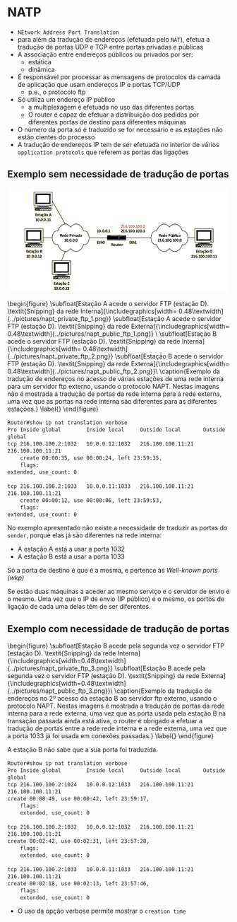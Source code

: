 # NATP
- `NEtwork Address Port Translation`
- para além da tradução de endereços (efetuada pelo `NAT`), efetua a tradução de portas UDP e TCP entre portas privadas e públicas
- A associação entre endereços públicos ou privados por ser:
	- estática
	- dinâmica
- É responsável por processar as mensagens de protocolos da camada de aplicação que usam endereços IP e portas TCP/UDP
	- p.e., o protocolo ftp
- Só utiliza um endereço IP público
	- a multiplexagem é efetuada no uso das diferentes portas
	- O router é capaz de efetuar a distribuição dos pedidos por diferentes portas de destino para diferentes máquinas
- O número da porta só é traduzido se for necessário e as estações não estão cientes do processo
- A tradução de endereços IP tem de ser efetuada no interior de vários `application protocols` que referem as portas das ligações

## Exemplo sem necessidade de tradução de portas
![Exemplo de rede a correr o protocolo NATP. A estação D foi configurada como um servidor FTP ativo e os endereços públicos que estão a ser usados são `216.100.100.2` para as associações `NAPT` e `216.100.100.1` para a interface do router](../pictures/napt_example.png)



\begin{figure}
\subfloat[Estação A acede o servidor FTP (estação D). \textit{Snipping} da rede Interna]{\includegraphics[width= 0.48\textwidth]{../pictures/napt_private_ftp_1.png}}
\subfloat[Estação A acede o servidor FTP (estação D). \textit{Snipping} da rede Externa]{\includegraphics[width= 0.48\textwidth]{../pictures/napt_public_ftp_1.png}} \\
\subfloat[Estação B acede o servidor FTP (estação D). \textit{Snipping} da rede Interna]{\includegraphics[width= 0.48\textwidth]{../pictures/napt_private_ftp_2.png}}
\subfloat[Estação B acede o servidor FTP (estação D). \textit{Snipping} da rede Externa]{\includegraphics[width= 0.48\textwidth]{../pictures/napt_public_ftp_2.png}}\\
\caption{Exemplo da tradução de endereços no acesso de várias estações de uma rede interna para um servidor ftp externo, usando o protocolo NAPT. Nestas imagens não é mostrada a tradução de portas da rede interna para a rede externa, uma vez que as portas na rede interna são diferentes para as diferentes estações.}
\label{}
\end{figure}

```
Router#show ip nat translation verbose
Pro Inside global        Inside local     Outside local       Outside global
tcp 216.100.100.2:1032   10.0.0.12:1032   216.100.100.11:21   216.100.100.11:21
	create 00:00:35, use 00:00:24, left 23:59:35,
	flags:
extended, use_count: 0

tcp 216.100.100.2:1033   10.0.0.11:1033   216.100.100.11:21   216.100.100.11:21
	create 00:00:12, use 00:00:06, left 23:59:53,
	flags:
extended, use_count: 0
```

No exemplo apresentado não existe a necessidade de traduzir as portas do `sender`, porque elas já são diferentes na rede interna:

- A estação A está a usar a porta 1032
- A estação B está a usar a porta 1033


Só a porta de destino é que é a mesma, e pertence às _Well-known ports (wkp)_

Se estão duas máquinas a aceder ao mesmo serviço e o servidor de envio é o mesmo. Uma vez que o IP de envio (IP público) é o mesmo, os portos de ligação de cada uma delas têm de ser diferentes.

## Exemplo com necessidade de tradução de portas

\begin{figure}
\subfloat[Estação B acede pela segunda vez o servidor FTP (estação D). \textit{Snipping} da rede Interna]{\includegraphics[width=0.48\textwidth]{../pictures/napt_private_ftp_3.png}}
\subfloat[Estação B acede pela segunda vez o servidor FTP (estação D). \textit{Snipping} da rede Externa]{\includegraphics[width=0.48\textwidth]{../pictures/napt_public_ftp_3.png}}\\
\caption{Exemplo da tradução de endereços no 2º acesso da estação B ao servidor ftp externo, usando o protocolo NAPT. Nestas imagens é mostrada a tradução de portas da rede interna para a rede externa, uma vez que as porta usada pela estação B na transação passada ainda está ativa, o router é  obrigado a efetuar a tradução de portas entre a rede rede interna e a rede externa, uma vez que a porta 1033 já foi usada em conexões passadas.}
\label{}
\end{figure}

A estação B não sabe que a sua porta foi traduzida. 

```
Router#show ip nat translation verbose
Pro Inside global        Inside local     Outside local       Outside global
tcp 216.100.100.2:1024   10.0.0.12:1033   216.100.100.11:21   216.100.100.11:21
create 00:00:49, use 00:00:42, left 23:59:17,
	flags:
	extended, use_count: 0

tcp 216.100.100.2:1032   10.0.0.12:1032   216.100.100.11:21   216.100.100.11:21
create 00:02:42, use 00:02:31, left 23:57:28,
	flags:
	extended, use_count: 0

tcp 216.100.100.2:1033   10.0.0.11:1033   216.100.100.11:21   216.100.100.11:21
create 00:02:18, use 00:02:13, left 23:57:46,
	flags:
	extended, use_count: 0
```

- O uso da opção verbose permite mostrar o `creation time`
